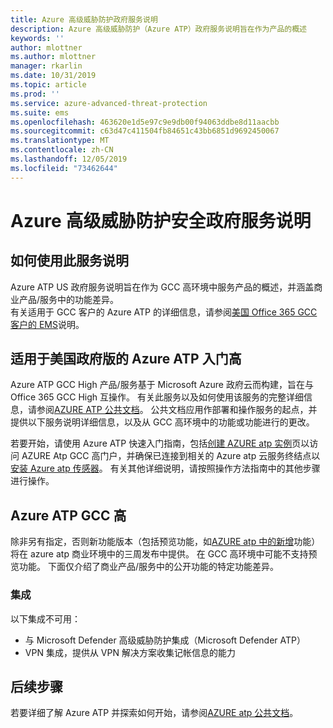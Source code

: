 ```yaml
---
title: Azure 高级威胁防护政府服务说明
description: Azure 高级威胁防护（Azure ATP）政府服务说明旨在作为产品的概述
keywords: ''
author: mlottner
ms.author: mlottner
manager: rkarlin
ms.date: 10/31/2019
ms.topic: article
ms.prod: ''
ms.service: azure-advanced-threat-protection
ms.suite: ems
ms.openlocfilehash: 463620e1d5e97c9e9db00f94063ddbe8d11aacbb
ms.sourcegitcommit: c63d47c411504fb84651c43bb6851d9692450067
ms.translationtype: MT
ms.contentlocale: zh-CN
ms.lasthandoff: 12/05/2019
ms.locfileid: "73462644"
---
```

# <a name="azure-advanced-threat-protection-security-government-service-description"></a>Azure 高级威胁防护安全政府服务说明

## <a name="how-to-use-this-service-description"></a>如何使用此服务说明 
Azure ATP US 政府服务说明旨在作为 GCC 高环境中服务产品的概述，并涵盖商业产品/服务中的功能差异。  
有关适用于 GCC 客户的 Azure ATP 的详细信息，请参阅[美国 Office 365 GCC 客户的 EMS](https://docs.microsoft.com/enterprise-mobility-security/solutions/ems-govt-service-description#ems-for-us-office-365-gcc-customers)说明。   

## <a name="getting-started-with-azure-atp-for-us-government-gcc-high"></a>适用于美国政府版的 Azure ATP 入门高 
Azure ATP GCC High 产品/服务基于 Microsoft Azure 政府云而构建，旨在与 Office 365 GCC High 互操作。 有关此服务以及如何使用该服务的完整详细信息，请参阅[AZURE ATP 公共文档](https://docs.microsoft.com/azure-advanced-threat-protection/)。 公共文档应用作部署和操作服务的起点，并提供以下服务说明详细信息，以及从 GCC 高环境中的功能或功能进行的更改。

若要开始，请使用 Azure ATP 快速入门指南，包括[创建 AZURE atp 实例](https://docs.microsoft.com/azure-advanced-threat-protection/install-atp-step1)页以访问 AZURE Atp GCC 高门户，并确保已连接到相关的 Azure atp 云服务终结点以[安装 Azure atp 传感器](https://docs.microsoft.com/azure-advanced-threat-protection/install-atp-step4)。 有关其他详细说明，请按照操作方法指南中的其他步骤进行操作。  

## <a name="feature-variations-in-azure-atp-gcc-high"></a>Azure ATP GCC 高 
除非另有指定，否则新功能版本（包括预览功能，如[AZURE atp 中的新增](https://docs.microsoft.com/azure-advanced-threat-protection/atp-whats-new)功能）将在 azure atp 商业环境中的三周发布中提供。 在 GCC 高环境中可能不支持预览功能。 下面仅介绍了商业产品/服务中的公开功能的特定功能差异。 

### <a name="integrations"></a>集成  
以下集成不可用： 
- 与 Microsoft Defender 高级威胁防护集成（Microsoft Defender ATP）  
- VPN 集成，提供从 VPN 解决方案收集记帐信息的能力

## <a name="next-steps"></a>后续步骤
若要详细了解 Azure ATP 并探索如何开始，请参阅[AZURE atp 公共文档](https://docs.microsoft.com/azure-advanced-threat-protection/)。